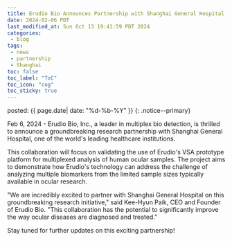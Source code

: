 ```yaml
---
title: Erudio Bio Announces Partnership with Shanghai General Hospital for Ocular Biomarker Research
date: 2024-02-06 PDT
last_modified_at: Sun Oct 13 19:41:59 PDT 2024
categories:
 - blog
tags:
 - news
 - partnership
 - Shanghai
toc: false
toc_label: "ToC"
toc_icon: "cog"
toc_sticky: true
---
```


<head>
	<link rel="stylesheet" href="/resource/styles.css">
</head>

posted: {{ page.date| date: "%d-%b-%Y" }}
{: .notice--primary}

Feb 6, 2024 - Erudio Bio, Inc., a leader in multiplex bio detection, is thrilled to announce a groundbreaking research partnership with Shanghai General Hospital, one of the world's leading healthcare institutions.

This collaboration will focus on validating the use of Erudio's VSA prototype platform for multiplexed analysis of human ocular samples. The project aims to demonstrate how Erudio's technology can address the challenge of analyzing multiple biomarkers from the limited sample sizes typically available in ocular research.

"We are incredibly excited to partner with Shanghai General Hospital on this groundbreaking research initiative," said Kee-Hyun Paik, CEO and Founder of Erudio Bio. "This collaboration has the potential to significantly improve the way ocular diseases are diagnosed and treated."

Stay tuned for further updates on this exciting partnership!
